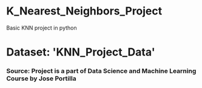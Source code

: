 # K_Nearest_Neighbors_Project
Basic KNN project in python

# Dataset: 'KNN_Project_Data'

### Source: Project is a part of Data Science and Machine Learning Course by Jose Portilla
